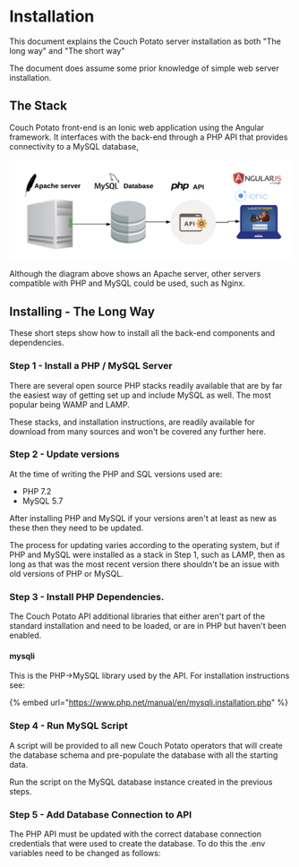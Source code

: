 # Installation

This document explains the  Couch Potato server installation as both "The long way" and "The short way"

The document does assume some prior knowledge of simple web server installation.

## The Stack

Couch Potato front-end is an Ionic web application using the Angular framework. It interfaces with the back-end through a PHP API that provides connectivity to a MySQL database,

![](../.gitbook/assets/blank-diagram-7.png)

Although the diagram above shows an Apache server, other servers compatible with PHP and MySQL could be used, such as Nginx.

## Installing - The Long Way

These short steps show how to install all the back-end components and dependencies.

### Step 1 - Install a PHP / MySQL Server

There are several open source PHP stacks readily available that are by far the easiest way of getting set up and include MySQL as well. The most popular being WAMP and LAMP. 

These stacks, and installation instructions,  are readily available for download from many sources and won't be covered any further here.

### Step 2 - Update versions

At the time of writing the PHP and SQL versions used are:

* PHP 7.2
* MySQL 5.7

After installing PHP and MySQL if your versions aren't at least as new as these then they need to be updated.

The process for updating varies according to the operating system, but if PHP and MySQL were installed as a stack in Step 1, such as LAMP, then as long as that was the most recent version there shouldn't be an issue with old versions of PHP or MySQL.

### Step 3 - Install PHP Dependencies.

The Couch Potato API additional libraries that either aren't part of the standard installation and need to be loaded, or are in PHP but haven't been enabled.

#### mysqli

This is the PHP-&gt;MySQL library used by the API. For installation instructions see:

{% embed url="https://www.php.net/manual/en/mysqli.installation.php" %}

### Step 4 - Run MySQL Script

A script will be provided to all new Couch Potato operators that will  create the database schema and pre-populate the database with all the starting data.

Run the script on the MySQL database instance created in the previous steps.



### Step 5 - Add Database Connection to API

The PHP API must be updated with the correct database connection credentials that were used to create the database. To do this the .env variables need to be changed as follows:

















